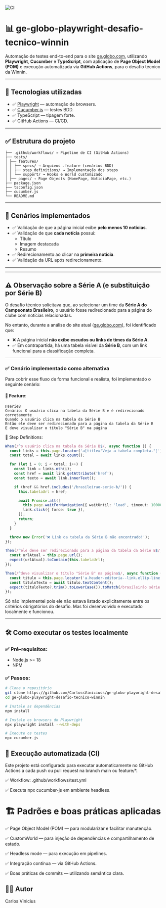 ![CI](https://github.com/CarlossViniciuss/ge-globo-playwright-desafio-tecnico-winnin/actions/workflows/test.yml/badge.svg)
# 📊 ge-globo-playwright-desafio-tecnico-winnin

Automação de testes end-to-end para o site [ge.globo.com](https://ge.globo.com), utilizando **Playwright**, **Cucumber** e **TypeScript**, com aplicação de **Page Object Model (POM)** e execução automatizada via **GitHub Actions**, para o desafio técnico da Winnin.

---

## 🚀 Tecnologias utilizadas

- ✅ [Playwright](https://playwright.dev/) — automação de browsers.
- ✅ [Cucumber.js](https://github.com/cucumber/cucumber-js) — testes BDD.
- ✅ TypeScript — tipagem forte.
- ✅ GitHub Actions — CI/CD.

---

## ✅ Estrutura do projeto

```
├── .github/workflows/ → Pipeline de CI (GitHub Actions)
├── tests/
│ ├── features/
│ │ ├── specs/ → Arquivos .feature (cenários BDD)
│ │ ├── step_definitions/ → Implementação dos steps
│ │ └── support/ → Hooks e World customizado
│ ├── pages/ → Page Objects (HomePage, NoticiaPage, etc.)
├── package.json
├── tsconfig.json
├── cucumber.js
└── README.md
```

---

## 📝 Cenários implementados

- ✅ Validação de que a página inicial exibe **pelo menos 10 notícias**.
- ✅ Validação de que **cada notícia** possui:
    - Título
    - Imagem destacada
    - Resumo
- ✅ Redirecionamento ao clicar na **primeira notícia**.
- ✅ Validação da URL após redirecionamento.

---

---

## ⚠️ Observação sobre a Série A (e substituição por Série B)

O desafio técnico solicitava que, ao selecionar um time da **Série A do Campeonato Brasileiro**, o usuário fosse redirecionado para a página do clube com notícias relacionadas.

No entanto, durante a análise do site atual ([ge.globo.com](https://ge.globo.com)), foi identificado que:

- ❌ A página inicial **não exibe escudos ou links de times da Série A**.
- ✅ Em contrapartida, há uma tabela visível da **Série B**, com um link funcional para a classificação completa.

---

### ✅ Cenário implementado como alternativa

Para cobrir esse fluxo de forma funcional e realista, foi implementado o seguinte cenário:

#### 🧪 Feature:

```gherkin
@serieB
Cenário: O usuário clica na tabela da Série B e é redirecionado corretamente
Quando o usuário clica na tabela da Série B
Então ele deve ser redirecionado para a página da tabela da Série B
E deve visualizar o título "Série B" na página
```
🧪 Step Definitions:
```typescript
When(/^o usuário clica na tabela da Série B$/, async function () {
  const links = this.page.locator('a[title="Veja a tabela completa."]');
  const total = await links.count();

  for (let i = 0; i < total; i++) {
    const link = links.nth(i);
    const href = await link.getAttribute('href');
    const texto = await link.innerText();

    if (href && href.includes('/brasileirao-serie-b/')) {
      this.tabelaUrl = href;

      await Promise.all([
        this.page.waitForNavigation({ waitUntil: 'load', timeout: 10000 }),
        link.click({ force: true }),
      ]);
      return;
    }
  }

  throw new Error('❌ Link da tabela da Série B não encontrado!');
});

Then(/^ele deve ser redirecionado para a página da tabela da Série B$/, async function () {
  const urlAtual = this.page.url();
  expect(urlAtual).toContain(this.tabelaUrl);
});

Then(/^deve visualizar o título "Série B" na página$/, async function () {
  const titulo = this.page.locator('a.header-editoria--link.ellip-line').first();
  const tituloTexto = await titulo.textContent();
  expect(tituloTexto?.trim().toLowerCase()).toMatch(/brasileirão série b/i);
});

```

Só não implementei pois ele não estava listado explicitamente entre os critérios obrigatórios do desafio. Mas foi desenvolvido e executado localmente e funcionou.

---

## 🛠️ Como executar os testes localmente

### ✅ Pré-requisitos:
- Node.js >= 18
- NPM

### ✅ Passos:

```bash
# Clone o repositório
git clone https://github.com/CarlossViniciuss/ge-globo-playwright-desafio-tecnico-winnin.git
cd ge-globo-playwright-desafio-tecnico-winnin

# Instale as dependências
npm install

# Instale os browsers do Playwright
npx playwright install --with-deps

# Execute os testes
npx cucumber-js
```

## 🤖 Execução automatizada (CI)
Este projeto está configurado para executar automaticamente no GitHub Actions a cada push ou pull request na branch main ou feature/*.

✅ Workflow: .github/workflows/test.yml

✅ Executa npx cucumber-js em ambiente headless.

# 🏗️ Padrões e boas práticas aplicadas
✅ Page Object Model (POM) — para modularizar e facilitar manutenção.

✅ CustomWorld — para injeção de dependências e compartilhamento de estado.

✅ Headless mode — para execução em pipelines.

✅ Integração contínua — via GitHub Actions.

✅ Boas práticas de commits — utilizando semântica clara.

## 👨‍💻 Autor
Carlos Vinicius
